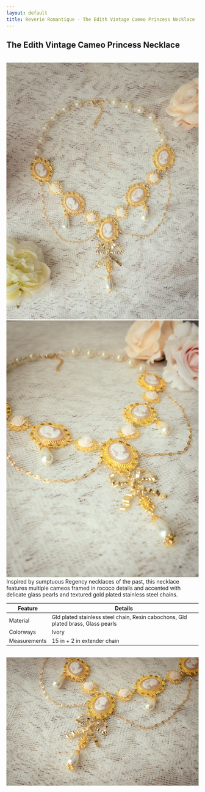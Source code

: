 ```yaml
---
layout: default
title: Reverie Romantique - The Edith Vintage Cameo Princess Necklace
---
```

<h2>The Edith Vintage Cameo Princess Necklace</h2>
<br>
<div class="float-none">
<img src="/assets/products/DSCF3210.jpg" class="img-rounded" />
<img src="/assets/products/DSCF3211.jpg" class="img-rounded" /><br>

<div class="product-description">
Inspired by sumptuous Regency necklaces of the past, this necklace features multiple cameos framed in rococo details and accented with delicate glass pearls and textured gold plated stainless steel chains.  
</div>

<div class="container mt-5">
    <table class="table">
        <thead>
            <tr>
                <th scope="col">Feature</th>
                <th scope="col">Details</th>
            </tr>
        </thead>
        <tbody>
            <tr>
                <td>Material</td>
                <td>Gld plated stainless steel chain, Resin cabochons, Gld plated brass, Glass pearls</td>
            </tr>
            <tr>
                <td>Colorways</td>
                <td>Ivory</td>
            </tr>
            <tr>
                <td>Measurements</td>
                <td>15 in + 2 in extender chain</td>
            </tr>
        </tbody>
    </table>
</div>
<br>

<img src="/assets/products/DSCF3213.jpg" class="img-rounded" />


